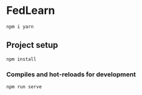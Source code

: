 # FedLearn
```
npm i yarn
```
## Project setup
```
npm install
```

### Compiles and hot-reloads for development
```
npm run serve
```
